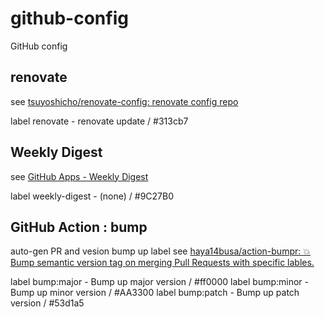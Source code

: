 # github-config
GitHub config

## renovate
see [tsuyoshicho/renovate\-config: renovate config repo](https://github.com/tsuyoshicho/renovate-config)

label renovate - renovate update / #313cb7

## Weekly Digest
see [GitHub Apps \- Weekly Digest](https://github.com/apps/weekly-digest)

label weekly-digest - (none) / #9C27B0

## GitHub Action : bump
auto-gen PR and vesion bump up label
see [haya14busa/action\-bumpr: 💥 Bump semantic version tag on merging Pull Requests with specific lables\.](https://github.com/haya14busa/action-bumpr)

label bump:major - Bump up major version / #ff0000
label bump:minor - Bump up minor version / #AA3300
label bump:patch - Bump up patch version / #53d1a5
